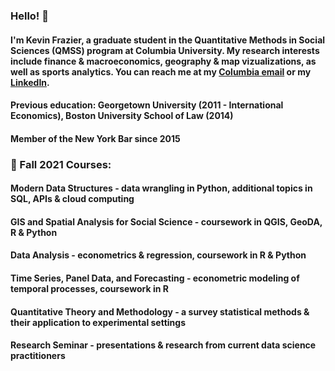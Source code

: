 

### Hello! 👋
#### I'm Kevin Frazier, a graduate student in the Quantitative Methods in Social Sciences (QMSS) program at Columbia University. My research interests include finance & macroeconomics, geography & map vizualizations, as well as sports analytics. You can reach me at my [Columbia email](kpf2114@columbia.edu) or my [LinkedIn](https://www.linkedin.com/in/kevin-frazier-b15226a8/).
#### Previous education: Georgetown University (2011 - International Economics), Boston University School of Law (2014)
#### Member of the New York Bar since 2015

### 🏫 Fall 2021 Courses:
#### Modern Data Structures - data wrangling in Python, additional topics in SQL, APIs & cloud computing
#### GIS and Spatial Analysis for Social Science - coursework in QGIS, GeoDA, R & Python
#### Data Analysis - econometrics & regression, coursework in R & Python
#### Time Series, Panel Data, and Forecasting - econometric modeling of temporal processes, coursework in R
#### Quantitative Theory and Methodology - a survey statistical methods & their application to experimental settings
#### Research Seminar - presentations & research from current data science practitioners

<!--
**kpf2114/kpf2114** is a ✨ _special_ ✨ repository because its `README.md` (this file) appears on your GitHub profile.

Here are some ideas to get you started:

- 🔭 I’m currently working on ...
- 🌱 I’m currently learning ...
- 👯 I’m looking to collaborate on ...
- 🤔 I’m looking for help with ...
- 💬 Ask me about ...
- 📫 How to reach me: ...
- 😄 Pronouns: ...
- ⚡ Fun fact: ...
-->
